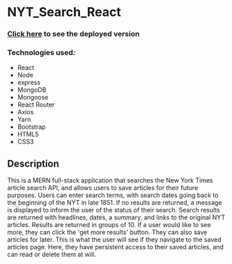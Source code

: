 # NYT_Search_React

### [Click here](https://nyt-react-cj.herokuapp.com/) to see the deployed version

### Technologies used:
* React
* Node
* express
* MongoDB
* Mongoose
* React Router
* Axios
* Yarn
* Bootstrap
* HTML5
* CSS3

## Description
This is a MERN full-stack application that searches the New York Times article search API, and allows users to save articles for their future purposes. Users can enter search terms, with search dates going back to the beginning of the NYT in late 1851. If no results are returned, a message is displayed to inform the user of the status of their search. Search results are returned with headlines, dates, a summary, and links to the original NYT articles.  Results are returned in groups of 10. If a user would like to see more, they can click the 'get more results' button.  They can also save articles for later. This is what the user will see if they navigate to the saved articles page.  Here, they have persistent access to their saved articles, and can read or delete them at will. 
